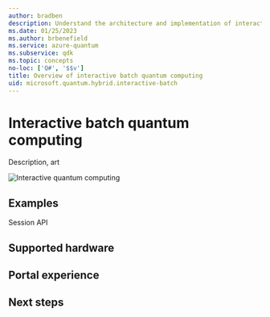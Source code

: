 ```yaml
---
author: bradben
description: Understand the architecture and implementation of interactive batch quantum computing.
ms.date: 01/25/2023
ms.author: brbenefield
ms.service: azure-quantum
ms.subservice: qdk
ms.topic: concepts
no-loc: ['Q#', '$$v']
title: Overview of interactive batch quantum computing
uid: microsoft.quantum.hybrid.interactive-batch
---
```


# Interactive batch quantum computing

Description, art

![Interactive quantum computing](~/media/hybrid/interactive-batch.png)

## Examples

Session API

## Supported hardware

## Portal experience

## Next steps



